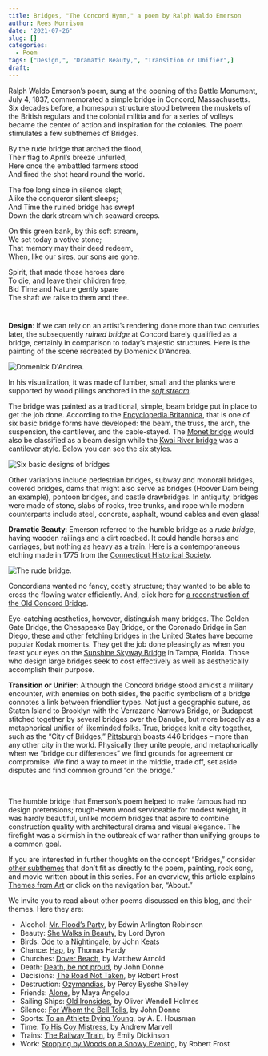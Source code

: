 ```yaml
---
title: Bridges, "The Concord Hymn," a poem by Ralph Waldo Emerson
author: Rees Morrison
date: '2021-07-26'
slug: []
categories:
  - Poem
tags: ["Design,", "Dramatic Beauty,", "Transition or Unifier",]
draft: 
---
```


Ralph Waldo Emerson’s poem, sung at the opening of the Battle Monument, July 4, 1837, commemorated a simple bridge in Concord, Massachusetts.  Six decades before, a homespun structure stood between the muskets of the British regulars and the colonial militia and for a series of volleys became the center of action and inspiration for the colonies.  The poem stimulates a few subthemes of Bridges.

<!--more-->

By the rude bridge that arched the flood,  
   Their flag to April’s breeze unfurled,  
Here once the embattled farmers stood  
   And fired the shot heard round the world.

The foe long since in silence slept;  
   Alike the conqueror silent sleeps;  
And Time the ruined bridge has swept  
   Down the dark stream which seaward creeps.

On this green bank, by this soft stream,  
   We set today a votive stone;  
That memory may their deed redeem,  
   When, like our sires, our sons are gone.

Spirit, that made those heroes dare  
   To die, and leave their children free,  
Bid Time and Nature gently spare  
   The shaft we raise to them and thee.
   
# <poem lyric end>

**Design**:  If we can rely on an artist’s rendering done more than two centuries later, the subsequently *ruined bridge* at Concord barely qualified as a bridge, certainly in comparison to today’s majestic structures.  Here is the painting of the scene recreated by Domenick D'Andrea.

![Domenick D'Andrea](/media/BridgesConcord.jpg).  

In his visualization, it was made of lumber, small and the planks were supported by wood pilings anchored in the [*soft stream*](https://themesfromart.com/post/2021-07-26-bridges-from-bridge-over-troubled-waters-a-song-by-simon-garfunkel/bridgestroubled/).  
 
The bridge was painted as a traditional, simple, beam bridge put in place to get the job done.  According to the [Encyclopedia Britannica](https://www.britannica.com/technology/bridge-engineering), that is one of six basic bridge forms have developed: the beam, the truss, the arch, the suspension, the cantilever, and the cable-stayed.  The [Monet bridge](https://themesfromart.com/post/2021-07-26-bridges-from-the-railway-bridge-at-argenteuill-a-painting-by-claude-monet/bridgesmonet/) would also be classified as a beam design while the [Kwai River bridge](https://themesfromart.com/post/2021-07-26-bridges-from-the-bridge-over-the-river-kwai-a-movie-by-david-lean/bridgeskwai/) was a cantilever style.  Below you can see the six styles.
 
![Six basic designs of bridges](/media/BridgesDesigns.jpg)

Other variations include pedestrian bridges, subway and monorail bridges, covered bridges, dams that might also serve as bridges (Hoover Dam being an example), pontoon bridges, and castle drawbridges.  In antiquity, bridges were made of stone, slabs of rocks, tree trunks, and rope while modern counterparts include steel, concrete, asphalt, wound cables and even glass!

**Dramatic Beauty**:  Emerson referred to the humble bridge as a *rude bridge*, having wooden railings and a dirt roadbed.  It could handle horses and carriages, but nothing as heavy as a train.  Here is a contemporaneous etching made in 1775 from the [Connecticut Historical Society](https://connecticuthistory.org/news-from-lexington-contemporary-views-of-the-opening-battles-of-the-american-revolution/).

![The rude bridge](/media/BridgesContemporaneous.jpg).
 
Concordians wanted no fancy, costly structure; they wanted to be able to cross the flowing water efficiently.  And, click here for [a reconstruction of the Old Concord Bridge](https://commons.wikimedia.org/w/index.php?curid=24219272).

Eye-catching aesthetics, however, distinguish many bridges.  The Golden Gate Bridge, the Chesapeake Bay Bridge, or the Coronado Bridge in San Diego, these and other fetching bridges in the United States have become popular Kodak moments.  They get the job done pleasingly as when you feast your eyes on the [Sunshine Skyway Bridge](https://travel.thefuntimesguide.com/files/sunshine-skyway-bridge.jpg) in Tampa, Florida.  Those who design large bridges seek to cost effectively as well as aesthetically accomplish their purpose.

**Transition or Unifier**:   Although the Concord bridge stood amidst a military encounter, with enemies on both sides, the pacific symbolism of a bridge connotes a link between friendlier types.  Not just a geographic suture, as Staten Island to Brooklyn with the Verrazano Narrows Bridge, or Budapest stitched together by several bridges over the Danube, but more broadly as a metaphorical unifier of likeminded folks. True, bridges knit a city together, such as the “City of Bridges,” [Pittsburgh](https://www.heinzhistorycenter.org/blog/western-pennsylvania-history/pittsburgh-the-city-of-bridges) boasts 446 bridges – more than any other city in the world.   Physically they unite people, and metaphorically when we “bridge our differences” we find grounds for agreement or compromise.  We find a way to meet in the middle, trade off, set aside disputes and find common ground “on the bridge.”

&nbsp;

The humble bridge that Emerson’s poem helped to make famous had no design pretensions; rough-hewn wood serviceable for modest weight, it was hardly beautiful, unlike modern bridges that aspire to combine construction quality with architectural drama and visual elegance.  The firefight was a skirmish in the outbreak of war rather than unifying groups to a common goal.

If you are interested in further thoughts on the concept “Bridges,” consider [other subthemes](https://themesfromart.com/post/2021-07-26-bridges-additional-subthemes/bridgesaddl/) that don’t fit as directly to the poem, painting, rock song, and movie written about in this series.  For an overview, this article explains [Themes from Art](http://bit.ly/3sRXopI) or click on the navigation bar, “About.”

We invite you to read about other poems discussed on this blog, and their themes.  Here they are: 

* Alcohol: [Mr. Flood’s Party](https://themesfromart.com/post/2021-01-24-alcohol-flood-frost/alcohol/), by Edwin Arlington Robinson
* Beauty: [She Walks in Beauty](https://themesfromart.com/post/2021-04-21-beauty-she-walks-in-beauty-a-poem-by-lord-byron/beautybyron/), by Lord Byron
* Birds: [Ode to a Nightingale](https://themesfromart.com/post/2021-06-14-birds-ode-to-a-nightingale-a-poem-by-john-keats/birdskeats/), by John Keats
* Chance: [Hap](https://themesfromart.com/post/2021-03-14-chancehap/chancehap/), by Thomas Hardy
* Churches: [Dover Beach](https://themesfromart.com/post/2021-05-21-churches-from-dover-beach-a-poem-by-matthew-arnold/churchesarnold/), by Matthew Arnold
* Death: [Death, be not proud](https://themesfromart.com/post/2021-05-03-death-from-death-be-not-proud-a-poem-by-john-donne/deathdonne/), by John Donne
* Decisions: [The Road Not Taken](https://themesfromart.com/post/2021-02-08-decisions-from-the-road-not-taken-a-poem-by-robert-frost/decisionsroadfrost/), by Robert Frost
* Destruction: [Ozymandias](https://themesfromart.com/post/2021-02-18-destruction-ozymandias-a-poem-by-percy-bysshe-shelley/destructoz/), by Percy Bysshe Shelley
* Friends: [Alone](https://themesfromart.com/post/2021-06-20-friends-alone-a-poem-by-maya-angelou/friendsalone/), by Maya Angelou
* Sailing Ships: [Old Ironsides](https://themesfromart.com/post/2021-06-26-sailing-ships-from-old-ironsides-a-poem-by-oliver-wendell-holmes/sailingshipsironsides/), by Oliver Wendell Holmes
* Silence: [For Whom the Bell Tolls](https://themesfromart.com/post/2021-04-08-silencedonne/silencedonne/), by John Donne
* Sports: [To an Athlete Dying Young](https://themesfromart.com/post/2021-07-12-sports-from-to-an-athlete-dying-young-by-a-e-housman/sportsathlete/ ), by A. E. Housman
* Time: [To His Coy Mistress](https://themesfromart.com/post/2021-03-08-time-to-his-coy-mistress-by-andrew-marvell/timecoy/), by Andrew Marvell
* Trains: [The Railway Train](https://themesfromart.com/post/2021-05-10-trains-from-the-railway-train-a-poem-by-emily-dickineson/trainsdickinson/), by Emily Dickinson 
* Work: [Stopping by Woods on a Snowy Evening](https://themesfromart.com/post/2021-02-26-worksnowy/worksnowy/), by Robert Frost